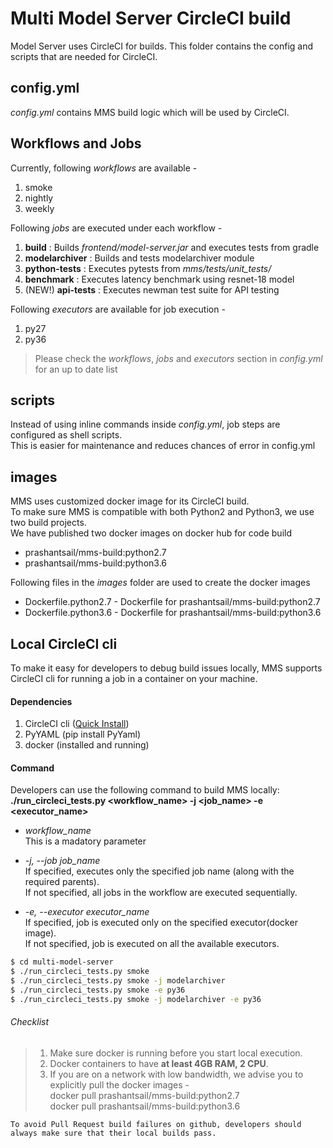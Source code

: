 # Multi Model Server CircleCI build
Model Server uses CircleCI for builds. This folder contains the config and scripts that are needed for CircleCI.

## config.yml
_config.yml_ contains MMS build logic which will be used by CircleCI.

## Workflows and Jobs
Currently, following _workflows_ are available -
1. smoke
2. nightly
3. weekly

Following _jobs_ are executed under each workflow -
1. **build** : Builds _frontend/model-server.jar_ and executes tests from gradle
2. **modelarchiver** : Builds and tests modelarchiver module
3. **python-tests** : Executes pytests from _mms/tests/unit_tests/_
4. **benchmark** : Executes latency benchmark using resnet-18 model
5. (NEW!) **api-tests** : Executes newman test suite for API testing

Following _executors_ are available for job execution -
1. py27
2. py36

> Please check the _workflows_, _jobs_ and _executors_ section in _config.yml_ for an up to date list

## scripts
Instead of using inline commands inside _config.yml_, job steps are configured as shell scripts.  
This is easier for maintenance and reduces chances of error in config.yml

## images
MMS uses customized docker image for its CircleCI build.  
To make sure MMS is compatible with both Python2 and Python3, we use two build projects.  
We have published two docker images on docker hub for code build
* prashantsail/mms-build:python2.7
* prashantsail/mms-build:python3.6

Following files in the _images_ folder are used to create the docker images
* Dockerfile.python2.7 - Dockerfile for prashantsail/mms-build:python2.7
* Dockerfile.python3.6 - Dockerfile for prashantsail/mms-build:python3.6

## Local CircleCI cli
To make it easy for developers to debug build issues locally, MMS supports CircleCI cli for running a job in a container on your machine.

#### Dependencies
1. CircleCI cli ([Quick Install](https://circleci.com/docs/2.0/local-cli/#quick-installation))
2. PyYAML (pip install PyYaml)
3. docker (installed and running)

#### Command
Developers can use the following command to build MMS locally:  
**./run_circleci_tests.py <workflow_name> -j <job_name> -e <executor_name>**

- _workflow_name_  
This is a madatory parameter

- _-j, --job job_name_  
If specified, executes only the specified job name (along with the required parents).  
If not specified, all jobs in the workflow are executed sequentially.  

- _-e, --executor executor_name_  
If specified, job is executed only on the specified executor(docker image).  
If not specified, job is executed on all the available executors.  

```bash
$ cd multi-model-server
$ ./run_circleci_tests.py smoke
$ ./run_circleci_tests.py smoke -j modelarchiver
$ ./run_circleci_tests.py smoke -e py36
$ ./run_circleci_tests.py smoke -j modelarchiver -e py36
```

###### Checklist
> 1. Make sure docker is running before you start local execution.  
> 2. Docker containers to have **at least 4GB RAM, 2 CPU**.  
> 3. If you are on a network with low bandwidth, we advise you to explicitly pull the docker images -  
> docker pull prashantsail/mms-build:python2.7  
> docker pull prashantsail/mms-build:python3.6  

`To avoid Pull Request build failures on github, developers should always make sure that their local builds pass.`
